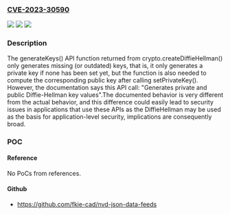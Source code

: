 ### [CVE-2023-30590](https://cve.mitre.org/cgi-bin/cvename.cgi?name=CVE-2023-30590)
![](https://img.shields.io/static/v1?label=Product&message=Node.js&color=blue)
![](https://img.shields.io/static/v1?label=Version&message=16.20.1%3C%2016.20.1%20&color=brighgreen)
![](https://img.shields.io/static/v1?label=Vulnerability&message=n%2Fa&color=brighgreen)

### Description

The generateKeys() API function returned from crypto.createDiffieHellman() only generates missing (or outdated) keys, that is, it only generates a private key if none has been set yet, but the function is also needed to compute the corresponding public key after calling setPrivateKey(). However, the documentation says this API call: "Generates private and public Diffie-Hellman key values".The documented behavior is very different from the actual behavior, and this difference could easily lead to security issues in applications that use these APIs as the DiffieHellman may be used as the basis for application-level security, implications are consequently broad.

### POC

#### Reference
No PoCs from references.

#### Github
- https://github.com/fkie-cad/nvd-json-data-feeds

